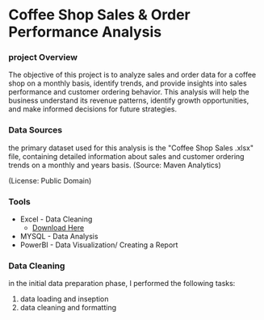 # Coffee Shop Sales & Order Performance Analysis

### project Overview

The objective of this project is to analyze sales and order data for a coffee shop on a monthly basis, identify trends, and provide insights into sales performance and customer ordering behavior. This analysis will help the business understand its revenue patterns, identify growth opportunities, and make informed decisions for future strategies.

### Data Sources

the primary dataset used for this analysis is the "Coffee Shop Sales .xlsx" file, containing detailed information about sales and customer ordering trends on a monthly and years basis.
(Source: Maven Analytics)

(License: Public Domain)

### Tools
- Excel - Data Cleaning
   - [Download Here](https://app.mavenanalytics.io/datasets?search=cof)
- MYSQL - Data Analysis
- PowerBI - Data Visualization/ Creating a Report

### Data Cleaning

 in the initial data preparation phase, I performed the following tasks:
 1. data loading and inseption
 2. data cleaning and formatting 
